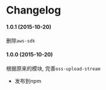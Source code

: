 Changelog
=========

#### 1.0.1 (2015-10-20)

删除`aws-sdk`

#### 1.0.0 (2015-10-20)

根据原来的模块, 完善`oss-upload-stream`

* 发布到npm
